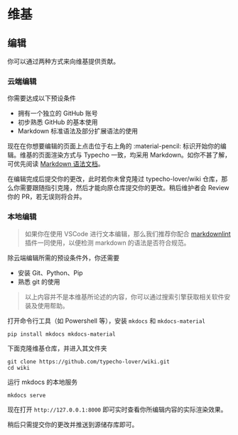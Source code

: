 # 维基

## 编辑

你可以通过两种方式来向维基提供贡献。

### 云端编辑

你需要达成以下预设条件

- 拥有一个独立的 GitHub 账号
- 初步熟悉 GitHub 的基本使用
- Markdown 标准语法及部分扩展语法的使用

现在在你想要编辑的页面上点击位于右上角的 :material-pencil: 标识开始你的编辑。维基的页面渲染方式与 Typecho 一致，均采用 Markdown。如你不甚了解，可优先阅读 [Markdown 语法文档](https://cyent.github.io/markdown-with-mkdocs-material/syntax/main/)。

在编辑完成后提交你的更改，此时若你未曾克隆过 typecho-lover/wiki 仓库，那么你需要跟随指引克隆，然后才能向原仓库提交你的更改。稍后维护者会 Review 你的 PR，若无误则将合并。

### 本地编辑

> 如果你在使用 VSCode 进行文本编辑，那么我们推荐你配合 [markdownlint](https://github.com/DavidAnson/vscode-markdownlint.git) 插件一同使用，以便检测 markdown 的语法是否符合规范。

除云端编辑所需的预设条件外，你还需要

- 安装 Git、Python、Pip
- 熟悉 git 的使用

> 以上内容并不是本维基所论述的内容，你可以通过搜索引擎获取相关软件安装及使用帮助。

打开命令行工具（如 Powershell 等），安装 `mkdocs` 和 `mkdocs-material`

``` shell
pip install mkdocs mkdocs-material
```

下面克隆维基仓库，并进入其文件夹

``` shell
git clone https://github.com/typecho-lover/wiki.git
cd wiki
```

运行 mkdocs 的本地服务

``` shell
mkdocs serve
```

现在打开 `http://127.0.0.1:8000` 即可实时查看你所编辑内容的实际渲染效果。

稍后只需提交你的更改并推送到源储存库即可。
